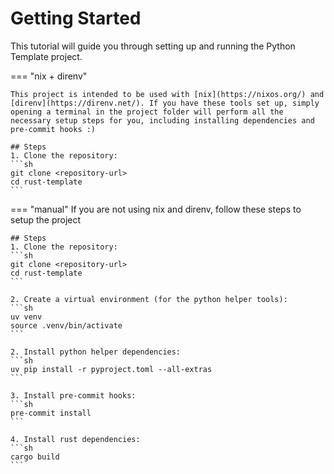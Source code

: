 # Getting Started 

This tutorial will guide you through setting up and running the Python Template project.

=== "nix + direnv" 

    This project is intended to be used with [nix](https://nixos.org/) and [direnv](https://direnv.net/). If you have these tools set up, simply opening a terminal in the project folder will perform all the necessary setup steps for you, including installing dependencies and pre-commit hooks :) 

    ## Steps
    1. Clone the repository:
    ```sh
    git clone <repository-url>
    cd rust-template
    ```

=== "manual"
    If you are not using nix and direnv, follow these steps to setup the project

    ## Steps
    1. Clone the repository:
    ```sh
    git clone <repository-url>
    cd rust-template
    ```

    2. Create a virtual environment (for the python helper tools): 
    ```sh 
    uv venv
    source .venv/bin/activate
    ```
    
    2. Install python helper dependencies:
    ```sh
    uv pip install -r pyproject.toml --all-extras
    ```

    3. Install pre-commit hooks:
    ```sh
    pre-commit install
    ```

    4. Install rust dependencies: 
    ```sh 
    cargo build 
    ```